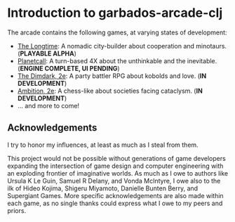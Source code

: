 # Introduction to garbados-arcade-clj

The arcade contains the following games, at varying states of development:

- [The Longtime](./longtime/intro.md): A nomadic city-builder about cooperation and minotaurs. (**PLAYABLE ALPHA**)
- [Planetcall](./planetcall/intro.md): A turn-based 4X about the unthinkable and the inevitable. (**ENGINE COMPLETE, UI PENDING**)
- [The Dimdark, 2e](./dimdark/intro.md): A party battler RPG about kobolds and love. (**IN DEVELOPMENT**)
- [Ambition, 2e](./ambition/intro.md): A chess-like about societies facing cataclysm. (**IN DEVELOPMENT**)
- ... and more to come!

## Acknowledgements

I try to honor my influences, at least as much as I steal from them.

This project would not be possible without generations of game developers expanding the intersection of game design and computer engineering with an exploding frontier of imaginative worlds. As much as I owe to authors like Ursula K Le Guin, Samuel R Delany, and Vonda McIntyre, I owe also to the ilk of Hideo Kojima, Shigeru Miyamoto, Danielle Bunten Berry, and Supergiant Games. More specific acknowledgements are also made within each game, as no single thanks could express what I owe to my peers and priors.
